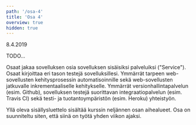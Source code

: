 ```yaml
---
path: '/osa-4'
title: 'Osa 4'
overview: true
hidden: true
---
```


<deadline>8.4.2019</deadline>

TODO...

Osaat jakaa sovelluksen osia sovelluksen sisäisiksi palveluiksi ("Service"). Osaat kirjoittaa eri tason testejä sovelluksillesi. Ymmärrät tarpeen web-sovellusten kehitysprosessin automatisoinnille sekä web-sovellusten jatkuvalle inkrementaaliselle kehitykselle. Ymmärrät versionhallintapalvelun (esim. Github), sovelluksen testejä suorittavan integraatiopalvelun (esim. Travis CI) sekä testi- ja tuotantoympäristön (esim. Heroku) yhteistyön.


<please-login></please-login>

<pages-in-this-section></pages-in-this-section>

Yllä oleva sisällysluettelo sisältää kurssin neljännen osan aihealueet. Osa on suunniteltu siten, että siinä on työtä yhden viikon ajaksi.

<exercises-in-this-section></exercises-in-this-section>
